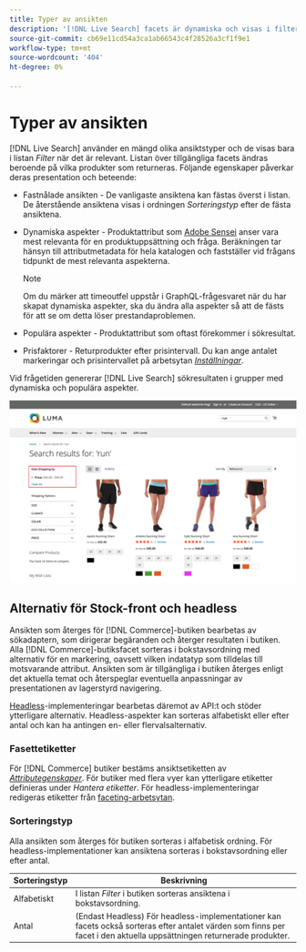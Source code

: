 ```yaml
---
title: Typer av ansikten
description: '[!DNL Live Search] facets är dynamiska och visas i filterlistan när det är relevant.'
source-git-commit: cb69e11cd54a3ca1ab66543c4f28526a3cf1f9e1
workflow-type: tm+mt
source-wordcount: '404'
ht-degree: 0%

---
```


# Typer av ansikten

[!DNL Live Search] använder en mängd olika ansiktstyper och de visas bara i listan *Filter* när det är relevant. Listan över tillgängliga facets ändras beroende på vilka produkter som returneras. Följande egenskaper påverkar deras presentation och beteende:

* Fastnålade ansikten - De vanligaste ansiktena kan fästas överst i listan. De återstående ansiktena visas i ordningen *Sorteringstyp* efter de fästa ansiktena.
* Dynamiska aspekter - Produktattribut som [Adobe Sensei](https://www.adobe.com/sensei.html) anser vara mest relevanta för en produktuppsättning och fråga. Beräkningen tar hänsyn till attributmetadata för hela katalogen och fastställer vid frågans tidpunkt de mest relevanta aspekterna.

  >[!NOTE]
  >
  >Om du märker att timeoutfel uppstår i GraphQL-frågesvaret när du har skapat dynamiska aspekter, ska du ändra alla aspekter så att de fästs för att se om detta löser prestandaproblemen.

* Populära aspekter - Produktattribut som oftast förekommer i sökresultat.
* Prisfaktorer - Returprodukter efter prisintervall. Du kan ange antalet markeringar och prisintervallet på arbetsytan [*Inställningar*](settings.md).

Vid frågetiden genererar [!DNL Live Search] sökresultaten i grupper med dynamiska och populära aspekter.

![Fasetter - pris](assets/storefront-search-results-run-price.png)

## Alternativ för Stock-front och headless

Ansikten som återges för [!DNL Commerce]-butiken bearbetas av sökadaptern, som dirigerar begäranden och återger resultaten i butiken. Alla [!DNL Commerce]-butiksfacet sorteras i bokstavsordning med alternativ för en markering, oavsett vilken indatatyp som tilldelas till motsvarande attribut. Ansikten som är tillgängliga i butiken återges enligt det aktuella temat och återspeglar eventuella anpassningar av presentationen av lagerstyrd navigering.

[Headless](https://developer.adobe.com/commerce/php/architecture/technical-vision/web-api/)-implementeringar bearbetas däremot av API:t och stöder ytterligare alternativ. Headless-aspekter kan sorteras alfabetiskt eller efter antal och kan ha antingen en- eller flervalsalternativ.

### Fasettetiketter

För [!DNL Commerce] butiker bestäms ansiktsetiketten av [*Attributegenskaper*](https://experienceleague.adobe.com/docs/commerce-admin/catalog/product-attributes/create/attribute-product-create.html?lang=sv-SE). För butiker med flera vyer kan ytterligare etiketter definieras under *Hantera etiketter*. För headless-implementeringar redigeras etiketter från [faceting-arbetsytan](faceting-workspace.md).

### Sorteringstyp

Alla ansikten som återges för butiken sorteras i alfabetisk ordning. För headless-implementationer kan ansiktena sorteras i bokstavsordning eller efter antal.

| Sorteringstyp | Beskrivning |
|--- |--- |
| Alfabetiskt | I listan *Filter* i butiken sorteras ansiktena i bokstavsordning. |
| Antal | (Endast Headless) För headless-implementationer kan facets också sorteras efter antalet värden som finns per facet i den aktuella uppsättningen returnerade produkter. |
